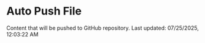# Auto Push File

Content that will be pushed to GitHub repository.
Last updated: 07/25/2025, 12:03:22 AM